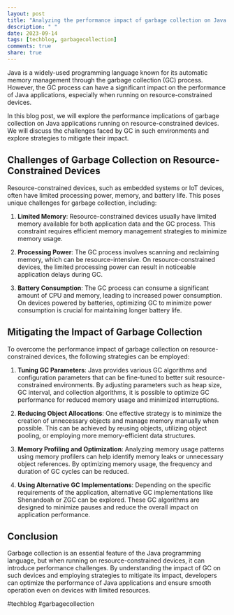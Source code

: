 ```yaml
---
layout: post
title: "Analyzing the performance impact of garbage collection on Java applications running on resource-constrained devices"
description: " "
date: 2023-09-14
tags: [techblog, garbagecollection]
comments: true
share: true
---
```


Java is a widely-used programming language known for its automatic memory management through the garbage collection (GC) process. However, the GC process can have a significant impact on the performance of Java applications, especially when running on resource-constrained devices.

In this blog post, we will explore the performance implications of garbage collection on Java applications running on resource-constrained devices. We will discuss the challenges faced by GC in such environments and explore strategies to mitigate their impact.

## Challenges of Garbage Collection on Resource-Constrained Devices

Resource-constrained devices, such as embedded systems or IoT devices, often have limited processing power, memory, and battery life. This poses unique challenges for garbage collection, including:

1. **Limited Memory**: Resource-constrained devices usually have limited memory available for both application data and the GC process. This constraint requires efficient memory management strategies to minimize memory usage.

2. **Processing Power**: The GC process involves scanning and reclaiming memory, which can be resource-intensive. On resource-constrained devices, the limited processing power can result in noticeable application delays during GC.

3. **Battery Consumption**: The GC process can consume a significant amount of CPU and memory, leading to increased power consumption. On devices powered by batteries, optimizing GC to minimize power consumption is crucial for maintaining longer battery life.

## Mitigating the Impact of Garbage Collection

To overcome the performance impact of garbage collection on resource-constrained devices, the following strategies can be employed:

1. **Tuning GC Parameters**: Java provides various GC algorithms and configuration parameters that can be fine-tuned to better suit resource-constrained environments. By adjusting parameters such as heap size, GC interval, and collection algorithms, it is possible to optimize GC performance for reduced memory usage and minimized interruptions.

2. **Reducing Object Allocations**: One effective strategy is to minimize the creation of unnecessary objects and manage memory manually when possible. This can be achieved by reusing objects, utilizing object pooling, or employing more memory-efficient data structures.

3. **Memory Profiling and Optimization**: Analyzing memory usage patterns using memory profilers can help identify memory leaks or unnecessary object references. By optimizing memory usage, the frequency and duration of GC cycles can be reduced.

4. **Using Alternative GC Implementations**: Depending on the specific requirements of the application, alternative GC implementations like Shenandoah or ZGC can be explored. These GC algorithms are designed to minimize pauses and reduce the overall impact on application performance.

## Conclusion

Garbage collection is an essential feature of the Java programming language, but when running on resource-constrained devices, it can introduce performance challenges. By understanding the impact of GC on such devices and employing strategies to mitigate its impact, developers can optimize the performance of Java applications and ensure smooth operation even on devices with limited resources.

#techblog #garbagecollection